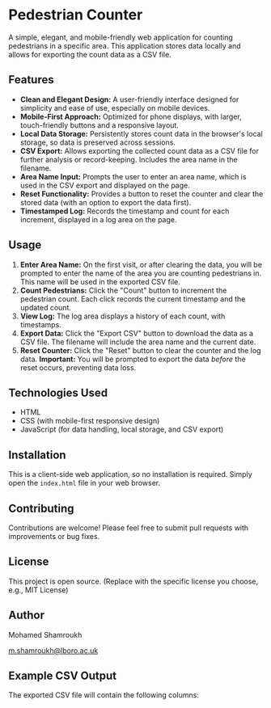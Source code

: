 # Pedestrian Counter

A simple, elegant, and mobile-friendly web application for counting pedestrians in a specific area.  This application stores data locally and allows for exporting the count data as a CSV file.

## Features

*   **Clean and Elegant Design:**  A user-friendly interface designed for simplicity and ease of use, especially on mobile devices.
*   **Mobile-First Approach:** Optimized for phone displays, with larger, touch-friendly buttons and a responsive layout.
*   **Local Data Storage:**  Persistently stores count data in the browser's local storage, so data is preserved across sessions.
*   **CSV Export:**  Allows exporting the collected count data as a CSV file for further analysis or record-keeping.  Includes the area name in the filename.
*   **Area Name Input:** Prompts the user to enter an area name, which is used in the CSV export and displayed on the page.
*   **Reset Functionality:**  Provides a button to reset the counter and clear the stored data (with an option to export the data first).
*   **Timestamped Log:** Records the timestamp and count for each increment, displayed in a log area on the page.

## Usage

1.  **Enter Area Name:**  On the first visit, or after clearing the data, you will be prompted to enter the name of the area you are counting pedestrians in.  This name will be used in the exported CSV file.
2.  **Count Pedestrians:** Click the "Count" button to increment the pedestrian count.  Each click records the current timestamp and the updated count.
3.  **View Log:**  The log area displays a history of each count, with timestamps.
4.  **Export Data:** Click the "Export CSV" button to download the data as a CSV file.  The filename will include the area name and the current date.
5.  **Reset Counter:** Click the "Reset" button to clear the counter and the log data. **Important:** You will be prompted to export the data *before* the reset occurs, preventing data loss.

## Technologies Used

*   HTML
*   CSS (with mobile-first responsive design)
*   JavaScript (for data handling, local storage, and CSV export)

## Installation

This is a client-side web application, so no installation is required. Simply open the `index.html` file in your web browser.

## Contributing

Contributions are welcome! Please feel free to submit pull requests with improvements or bug fixes.

## License

This project is open source.  (Replace with the specific license you choose, e.g., MIT License)

## Author

Mohamed Shamroukh

m.shamroukh@lboro.ac.uk

## Example CSV Output

The exported CSV file will contain the following columns:
